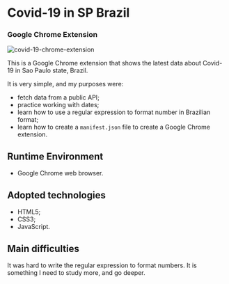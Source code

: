 # Covid-19 in SP Brazil
### Google Chrome Extension

![covid-19-chrome-extension](https://user-images.githubusercontent.com/83148400/177356278-6f20205e-f9a0-47fa-bdab-26c0489a97db.gif)

This is a Google Chrome extension that shows the latest data about Covid-19 in Sao Paulo state, Brazil.

It is very simple, and my purposes were:

- fetch data from a public API;
- practice working with dates;
- learn how to use a regular expression to format number in Brazilian format;
- learn how to create a `manifest.json` file to create a Google Chrome extension.

## Runtime Environment

- Google Chrome web browser.

## Adopted technologies

- HTML5;
- CSS3;
- JavaScript.

## Main difficulties

It was hard to write the regular expression to format numbers. It is something I need to study more, and go deeper.
